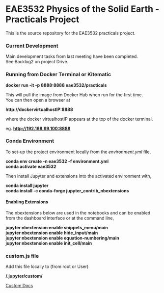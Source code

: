 # EAE3532 Physics of the Solid Earth - Practicals Project

This is the source repository for the EAE3532 practicals project.

### Current Development

Main development tasks from last meeting have been completed.  
See Backlog2 on project Drive.



### Running from Docker Terminal or Kitematic

__docker run -it -p 8888:8888 eae3532/practicals__  
  
This will pull the image from Docker Hub when run for the first time.  
You can then open a browser at  
  
__http://dockervirtualhostIP:8888__
  
where the docker virtualhostIP appears at the top of the docker terminal.  
  
eg. __http://192.168.99.100:8888__  

### Conda Environment  
  
To set-up the project environment locally from the _environment.yml_ file,  
  
__conda env create -n eae3532 -f environment.yml__  
__conda activate eae3532__  

Then install Jupyter and extensions into the activated environment with,  

__conda install jupyter__  
__conda install -c conda-forge jupyter_contrib_nbextensions__  


#### Enabling Extensions

The nbextensions below are used in the notebooks and can be enabled from the dashboard interface or at the command line,  
  
__jupyter nbextension enable snippets_menu/main__  
__jupyter nbextension enable hide_input/main__  
__jupyter nbextension enable equation-numbering/main__      
__jupyter nbextension enable init_cell/main__  

### custom.js file

Add this file locally to (from root or User)    

__/.jupyter/custom/__ 

<a href="http://jupyter-notebook.readthedocs.io/en/stable/examples/Notebook/JavaScript%20Notebook%20Extensions.html">Custom Docs</a>  
